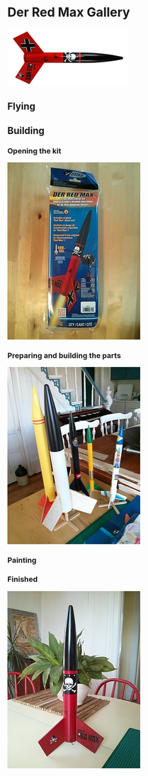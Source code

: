 # Der Red Max Gallery

![Der Red Max](images/estes-der_red_max.jpg)

## Flying

## Building

### Opening the kit

![01_unopened_kit_front_small.jpg](./images/01_unopened_kit_front_small.jpg)

### Preparing and building the parts

![02_built_unpainted_small.jpg](./images/02_built_unpainted_small.jpg)

### Painting

### Finished

![03_finished_small.jpg](./images/03_finished_small.jpg)

